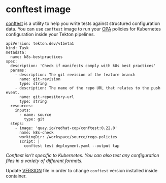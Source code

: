 # conftest image

[conftest](https://github.com/open-policy-agent/conftest) is a utility to help you write tests against structured configuration data. You can use `conftest` image to run your [OPA](https://www.openpolicyagent.org/docs/latest/) policies for Kubernetes configuration inside your Tekton pipelines.


```
apiVersion: tekton.dev/v1beta1
kind: Task
metadata:
  name: k8s-bestpractices
spec:
  description: 'Check if manifests comply with k8s best practices'
  params:
    - description: The git revision of the feature branch
      name: git-revision
      type: string
    - description: The name of the repo URL that relates to the push event.
      name: git-repository-url
      type: string
  resources:
    inputs:
      - name: source
        type: git
  steps:
    - image: 'quay.io/redhat-cop/conftest:0.22.0'
      name: k8s-check
      workingDir: /workspace/source/rego-policies
      script: |
        conftest test deployment.yaml --output tap 
```

_Conftest isn't specific to Kubernetes. You can also test any configuration files in a variety of different formats._

Update [VERSION](VERSION) file in order to change `conftest` version installed inside container.